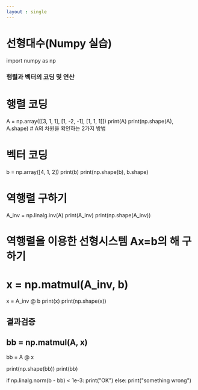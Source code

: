 ```yaml
---
layout : single
---
```

# 선형대수(Numpy 실습)

import numpy as np

### 행렬과 벡터의 코딩 및 연산

# 행렬 코딩
A = np.array([[3, 1, 1], [1, -2, -1], [1, 1, 1]])
print(A)
print(np.shape(A), A.shape) # A의 차원을 확인하는 2가지 방법

# 벡터 코딩
b = np.array([4, 1, 2])
print(b)
print(np.shape(b), b.shape)

# 역행렬 구하기
A_inv = np.linalg.inv(A)
print(A_inv)
print(np.shape(A_inv))

# 역행렬을 이용한 선형시스템 Ax=b의 해 구하기
# x = np.matmul(A_inv, b)
x = A_inv @ b
print(x)
print(np.shape(x))

## 결과검증
## bb = np.matmul(A, x)
bb = A @ x

print(np.shape(bb))
print(bb)

if np.linalg.norm(b - bb) < 1e-3:
    print("OK")
else:
    print("something wrong")
